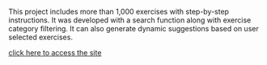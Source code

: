 This project includes more than 1,000 exercises with step-by-step instructions. It was developed with a search function along with exercise category filtering. It can also generate dynamic suggestions based on user selected exercises.


[click here to access the site](https://jkenjidc.github.io/FitnessWebsite)
